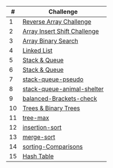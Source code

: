| # | Challenge |
|----------|----------|
| 1| [Reverse Array Challenge](./array-reverse/array-reverse.md)|
| 2| [Array Insert Shift Challenge](./array-insert-shift/array_insert_shift.md)|
| 3| [Array Binary Search](./array-binary-search/array-binary-search.md)|
| 4| [Linked List](./linked-list/LinkedList.md)|
| 5| [Stack & Queue](./Stack_Queue/Stack-Queue.md)|
| 6| [Stack & Queue](./Stack_Queue/Stack-Queue.md)|
| 7| [stack-queue-pseudo](./stack-queue-pseudo/stack-queue-pseudo.md)|
| 8| [stack-queue-animal-shelter](./animal-shelter/stack-queue-animal-shelter.md)|
| 9| [balanced-Brackets-check](./Stack_Queue/balanced-Brackets-check.md)|
| 10| [Trees & Binary Trees](./trees/trees.md)|
| 11| [tree-max](./trees/tree-max.md)|
| 12| [insertion-sort](./insertion-sort/insertion-sort.md)|
| 13| [merge-sort](./merge-sort/merge_sort.md)|
| 14| [sorting-Comparisons](./sorting-Comparisons/Comparisons.md)|
| 15| [Hash Table](./Hash_Table/hashTable.md)|
